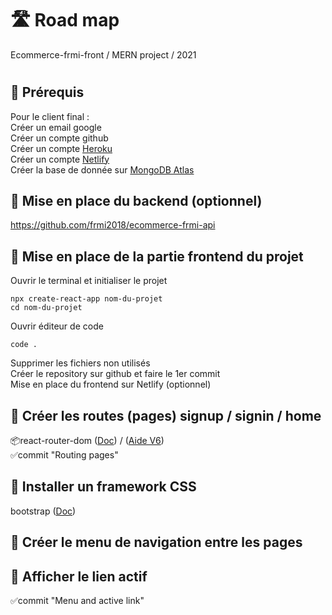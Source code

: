 # 🛣️ Road map

Ecommerce-frmi-front / MERN project / 2021

#

## 🎫 Prérequis

Pour le client final :  
Créer un email google  
Créer un compte github  
Créer un compte [Heroku](https://www.heroku.com/)  
Créer un compte [Netlify](https://www.netlify.com/)  
Créer la base de donnée sur [MongoDB Atlas](https://www.mongodb.com/)

## 🎫 Mise en place du backend (optionnel)

https://github.com/frmi2018/ecommerce-frmi-api

## 🎫 Mise en place de la partie frontend du projet

Ouvrir le terminal et initialiser le projet

`npx create-react-app nom-du-projet`  
`cd nom-du-projet`

Ouvrir éditeur de code

`code .`

Supprimer les fichiers non utilisés  
Créer le repository sur github et faire le 1er commit  
Mise en place du frontend sur Netlify (optionnel)

## 🎫 Créer les routes (pages) signup / signin / home

📦react-router-dom ([Doc](https://www.npmjs.com/package/react-router-dom)) / ([Aide V6](https://www.youtube.com/watch?v=hOg-hJDw1NM&t=4s))  
✅commit "Routing pages"

## 🎫 Installer un framework CSS

bootstrap ([Doc](https://getbootstrap.com/))

## 🎫 Créer le menu de navigation entre les pages

## 🎫 Afficher le lien actif

✅commit "Menu and active link"

